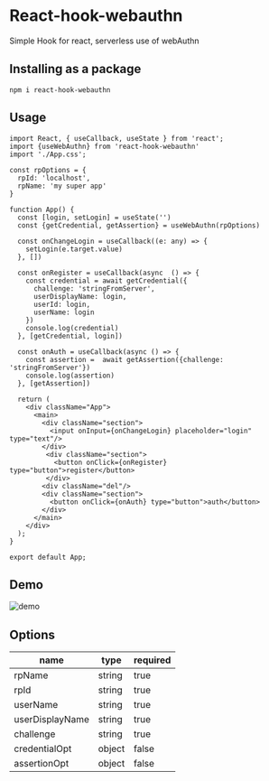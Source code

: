 # React-hook-webauthn
Simple Hook for react, serverless use of webAuthn

## Installing as a package

```
npm i react-hook-webauthn
```

## Usage

```
import React, { useCallback, useState } from 'react';
import {useWebAuthn} from 'react-hook-webauthn'
import './App.css';

const rpOptions = {
  rpId: 'localhost',
  rpName: 'my super app'
}

function App() {
  const [login, setLogin] = useState('')
  const {getCredential, getAssertion} = useWebAuthn(rpOptions)

  const onChangeLogin = useCallback((e: any) => {
    setLogin(e.target.value)
  }, [])

  const onRegister = useCallback(async  () => {
    const credential = await getCredential({
      challenge: 'stringFromServer',
      userDisplayName: login,
      userId: login,
      userName: login
    })
    console.log(credential)
  }, [getCredential, login])

  const onAuth = useCallback(async () => {
    const assertion =  await getAssertion({challenge: 'stringFromServer'})
    console.log(assertion)
  }, [getAssertion])

  return (
    <div className="App">
      <main>
        <div className="section">
          <input onInput={onChangeLogin} placeholder="login" type="text"/>
        </div>
         <div className="section">
           <button onClick={onRegister} type="button">register</button>
         </div>
        <div className="del"/>
        <div className="section">
          <button onClick={onAuth} type="button">auth</button>
        </div>
      </main>
    </div>
  );
}

export default App;
```
## Demo
![demo](./img/demo.gif)

## Options
| name            | type   | required |
|-----------------|--------|----------|
| rpName          | string | true     |
| rpId            | string | true     |
| userName        | string | true     |
| userDisplayName | string | true     |
| challenge       | string | true     |
| credentialOpt   | object | false    |
| assertionOpt    | object | false    |
